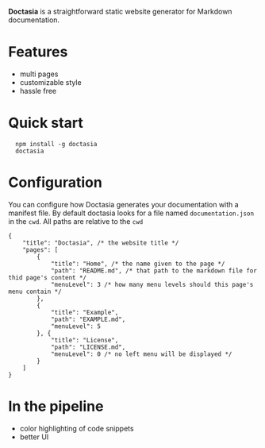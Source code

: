 **Doctasia** is a straightforward static website generator for Markdown documentation.

# Features
- multi pages
- customizable style
- hassle free

# Quick start

```
  npm install -g doctasia
  doctasia
```

# Configuration

You can configure how Doctasia generates your documentation with a manifest file.
By default doctasia looks for a file named `documentation.json` in the `cwd`. All paths are relative to the `cwd`

```
{
    "title": "Doctasia", /* the website title */
    "pages": [
        {
            "title": "Home", /* the name given to the page */
            "path": "README.md", /* that path to the markdown file for thid page's content */
            "menuLevel": 3 /* how many menu levels should this page's menu contain */
        },
        {
            "title": "Example",
            "path": "EXAMPLE.md",
            "menuLevel": 5
        }, {
            "title": "License",
            "path": "LICENSE.md",
            "menuLevel": 0 /* no left menu will be displayed */
        }
    ]
}
```

# In the pipeline
- color highlighting of code snippets
- better UI